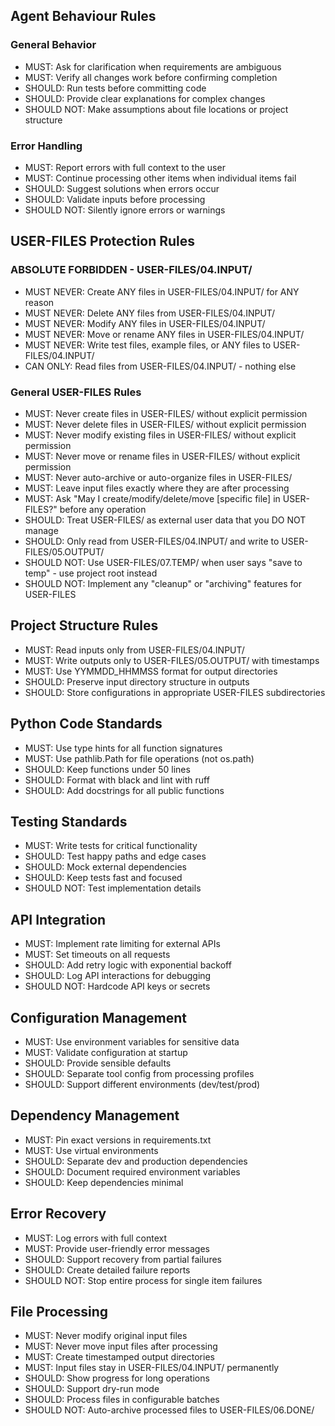 ## Agent Behaviour Rules

### General Behavior

- MUST: Ask for clarification when requirements are ambiguous
- MUST: Verify all changes work before confirming completion
- SHOULD: Run tests before committing code
- SHOULD: Provide clear explanations for complex changes
- SHOULD NOT: Make assumptions about file locations or project structure

### Error Handling

- MUST: Report errors with full context to the user
- MUST: Continue processing other items when individual items fail
- SHOULD: Suggest solutions when errors occur
- SHOULD: Validate inputs before processing
- SHOULD NOT: Silently ignore errors or warnings

## USER-FILES Protection Rules

### ABSOLUTE FORBIDDEN - USER-FILES/04.INPUT/
- MUST NEVER: Create ANY files in USER-FILES/04.INPUT/ for ANY reason
- MUST NEVER: Delete ANY files from USER-FILES/04.INPUT/ 
- MUST NEVER: Modify ANY files in USER-FILES/04.INPUT/
- MUST NEVER: Move or rename ANY files in USER-FILES/04.INPUT/
- MUST NEVER: Write test files, example files, or ANY files to USER-FILES/04.INPUT/
- CAN ONLY: Read files from USER-FILES/04.INPUT/ - nothing else

### General USER-FILES Rules
- MUST: Never create files in USER-FILES/ without explicit permission
- MUST: Never delete files in USER-FILES/ without explicit permission  
- MUST: Never modify existing files in USER-FILES/ without explicit permission
- MUST: Never move or rename files in USER-FILES/ without explicit permission
- MUST: Never auto-archive or auto-organize files in USER-FILES/
- MUST: Leave input files exactly where they are after processing
- MUST: Ask "May I create/modify/delete/move [specific file] in USER-FILES?" before any operation
- SHOULD: Treat USER-FILES/ as external user data that you DO NOT manage
- SHOULD: Only read from USER-FILES/04.INPUT/ and write to USER-FILES/05.OUTPUT/
- SHOULD NOT: Use USER-FILES/07.TEMP/ when user says "save to temp" - use project root instead
- SHOULD NOT: Implement any "cleanup" or "archiving" features for USER-FILES

## Project Structure Rules

- MUST: Read inputs only from USER-FILES/04.INPUT/
- MUST: Write outputs only to USER-FILES/05.OUTPUT/ with timestamps
- MUST: Use YYMMDD_HHMMSS format for output directories
- SHOULD: Preserve input directory structure in outputs
- SHOULD: Store configurations in appropriate USER-FILES subdirectories

## Python Code Standards

- MUST: Use type hints for all function signatures
- MUST: Use pathlib.Path for file operations (not os.path)
- SHOULD: Keep functions under 50 lines
- SHOULD: Format with black and lint with ruff
- SHOULD: Add docstrings for all public functions

## Testing Standards

- MUST: Write tests for critical functionality
- SHOULD: Test happy paths and edge cases
- SHOULD: Mock external dependencies
- SHOULD: Keep tests fast and focused
- SHOULD NOT: Test implementation details

## API Integration

- MUST: Implement rate limiting for external APIs
- MUST: Set timeouts on all requests
- SHOULD: Add retry logic with exponential backoff
- SHOULD: Log API interactions for debugging
- SHOULD NOT: Hardcode API keys or secrets

## Configuration Management

- MUST: Use environment variables for sensitive data
- MUST: Validate configuration at startup
- SHOULD: Provide sensible defaults
- SHOULD: Separate tool config from processing profiles
- SHOULD: Support different environments (dev/test/prod)

## Dependency Management

- MUST: Pin exact versions in requirements.txt
- MUST: Use virtual environments
- SHOULD: Separate dev and production dependencies
- SHOULD: Document required environment variables
- SHOULD: Keep dependencies minimal

## Error Recovery

- MUST: Log errors with full context
- MUST: Provide user-friendly error messages
- SHOULD: Support recovery from partial failures
- SHOULD: Create detailed failure reports
- SHOULD NOT: Stop entire process for single item failures

## File Processing

- MUST: Never modify original input files
- MUST: Never move input files after processing
- MUST: Create timestamped output directories
- MUST: Input files stay in USER-FILES/04.INPUT/ permanently
- SHOULD: Show progress for long operations
- SHOULD: Support dry-run mode
- SHOULD: Process files in configurable batches
- SHOULD NOT: Auto-archive processed files to USER-FILES/06.DONE/
